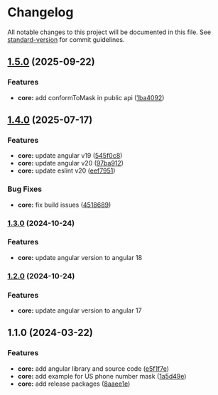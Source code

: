 # Changelog

All notable changes to this project will be documented in this file. See [standard-version](https://github.com/conventional-changelog/standard-version) for commit guidelines.

## [1.5.0](https://github.com/laijuthomas/ngx-textmask/compare/v1.4.0...v1.5.0) (2025-09-22)


### Features

* **core:** add conformToMask in public api ([1ba4092](https://github.com/laijuthomas/ngx-textmask/commit/1ba409286ef1b1b34f4de942183e213c49c24e72))

## [1.4.0](https://github.com/laijuthomas/ngx-textmask/compare/v1.2.2...v1.4.0) (2025-07-17)


### Features

* **core:** update angular v19 ([545f0c8](https://github.com/laijuthomas/ngx-textmask/commit/545f0c87efb8239a92ef90403e8647250f3b6b5b))
* **core:** update angular v20 ([97ba912](https://github.com/laijuthomas/ngx-textmask/commit/97ba912f68c9479980b5cd3493758b4417caba26))
* **core:** update eslint  v20 ([eef7951](https://github.com/laijuthomas/ngx-textmask/commit/eef7951c9993a543c6fb5676a79094b38489d8a9))


### Bug Fixes

* **core:** fix build issues ([4518689](https://github.com/laijuthomas/ngx-textmask/commit/4518689ad62bd96299650df1bfa0de3d62a840b7))

### [1.3.0](https://github.com/laijuthomas/ngx-textmask/compare/v1.2.1...v1.2.2) (2024-10-24)
### Features

* **core:** update angular version to angular 18

### [1.2.0](https://github.com/laijuthomas/ngx-textmask/compare/v1.1.0...v1.2.1) (2024-10-24)
### Features

* **core:** update angular version to angular 17

## 1.1.0 (2024-03-22)


### Features

* **core:** add angular library and source code ([e5f1f7e](https://github.com/laijuthomas/ngx-textmask/commit/e5f1f7ed6954e29f6ef6ab2875c1be5af40c5261))
* **core:** add example for US phone number mask ([1a5d49e](https://github.com/laijuthomas/ngx-textmask/commit/1a5d49e3ae8bb5b43a26bd4b2bb79a62d7ad2eda))
* **core:** add release packages ([8aaee1e](https://github.com/laijuthomas/ngx-textmask/commit/8aaee1e121d947a5d9900e7b020d23c0c3f6588d))
